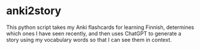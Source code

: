# anki2story
This python script takes my Anki flashcards for learning Finnish, determines which ones I have seen recently, and then uses ChatGPT to generate a story using my vocabulary words so that I can see them in context.
